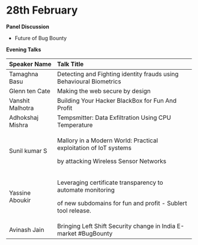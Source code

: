 # 28th February

**Panel Discussion**

* Future of Bug Bounty

**Evening Talks**

<table>
  <thead>
    <tr>
      <th style="text-align:left">Speaker Name</th>
      <th style="text-align:left">Talk Title</th>
    </tr>
  </thead>
  <tbody>
    <tr>
      <td style="text-align:left">Tamaghna Basu</td>
      <td style="text-align:left">Detecting and Fighting identity frauds using Behavioural Biometrics</td>
    </tr>
    <tr>
      <td style="text-align:left">Glenn ten Cate</td>
      <td style="text-align:left">Making the web secure by design</td>
    </tr>
    <tr>
      <td style="text-align:left">Vanshit Malhotra</td>
      <td style="text-align:left">Building Your Hacker BlackBox for Fun And Profit</td>
    </tr>
    <tr>
      <td style="text-align:left">Adhokshaj Mishra</td>
      <td style="text-align:left">Tempsmitter: Data Exfiltration Using CPU Temperature</td>
    </tr>
    <tr>
      <td style="text-align:left">Sunil kumar S</td>
      <td style="text-align:left">
        <p>Mallory in a Modern World: Practical exploitation of IoT systems</p>
        <p>by attacking Wireless Sensor Networks</p>
      </td>
    </tr>
    <tr>
      <td style="text-align:left">Yassine Aboukir</td>
      <td style="text-align:left">
        <p>Leveraging certificate transparency to automate monitoring</p>
        <p>of new subdomains for fun and profit - Sublert tool release.</p>
      </td>
    </tr>
    <tr>
      <td style="text-align:left">Avinash Jain</td>
      <td style="text-align:left">Bringing Left Shift Security change in India E-market #BugBounty</td>
    </tr>
  </tbody>
</table>